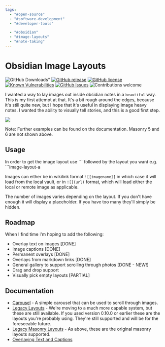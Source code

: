 ```yaml
---
tags:
  - "#open-source"
  - "#software-development"
  - "#developer-tools"

  - "#obsidian"
  - "#image-layouts"
  - "#note-taking"
---
```

# Obsidian Image Layouts

![GitHub Downloads"](https://img.shields.io/github/downloads/vertis/obsidian-image-layouts/total?color=573E7A&logo=github)
[![GitHub release](https://img.shields.io/github/release/vertis/obsidian-image-layouts.svg)](https://GitHub.com/vertis/obsidian-image-layouts/releases/)
[![GitHub license](https://img.shields.io/github/license/vertis/obsidian-image-layouts.svg)](https://github.com/vertis/obsidian-image-layouts/blob/main/LICENSE)
[![Known Vulnerabilities](https://snyk.io/test/github/vertis/obsidian-image-layouts/badge.svg?targetFile=package.json&style=flat-square)](https://snyk.io/test/github/vertis/obsidian-image-layouts?targetFile=package.json)
[![GitHub Issues](https://img.shields.io/github/issues/vertis/obsidian-image-layouts.svg)](https://github.com/vertis/obsidian-image-layouts/issues)
![Contributions welcome](https://img.shields.io/badge/contributions-welcome-orange.svg)

I wanted a way to lay images out inside obsidian notes in a `beautiful` way. This is my first attempt at that. It's a bit rough around the edges, because it's still quite new, but I hope that it's useful in displaying image heavy notes. I wanted the ability to visually tell stories, and this is a good first step.

![](docs/layout-icons.png)

Note: Further examples can be found on the documentation. Masonry 5 and 6 are not shown above.

## Usage

In order to get the image layout use \`\`\` followed by the layout you want e.g. \`\`\`image-layout-a

Images can either be in wikilink format `![[imagename]]` in which case it will load from the local vault, or in `![](url)` format, which will load either the local or remote image as applicable.

The number of images varies depending on the layout. If you don't have enough it will display a placeholder. If you have too many they'll simply be hidden.

## Roadmap

When I find time I'm hoping to add the following:

- Overlay text on images [DONE]
- Image captions [DONE]
- Permanent overlays [DONE]
- Overlays from markdown links [DONE]
- General gallery to support scrolling through photos [DONE - NEW!]
- Drag and drop support
- Visually pick empty layouts [PARTIAL]

## Documentation

- [Carousel](https://github.com/vertis/obsidian-image-layouts/blob/main/docs/carousel.md) - A simple carousel that can be used to scroll through images.
- [Legacy Layouts](https://github.com/vertis/obsidian-image-layouts/blob/main/docs/legacy-layouts.md) - We're moving to a much more capable system, but these are still available. If you used version 0.10.0 or earlier these are the layouts you're probably using. They're still supported and will be for the foreseeable future.
- [Legacy Masonry Layouts](https://github.com/vertis/obsidian-image-layouts/blob/main/docs/legacy-masonry-layouts.md) - As above, these are the original masonry layouts supported.
- [Overlaying Text and Captions](https://github.com/vertis/obsidian-image-layouts/blob/main/docs/text.md)
